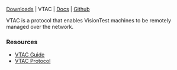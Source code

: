 [Downloads](downloads.md)
|
VTAC
|
[Docs](https://github.com/Matthiasclee/VisionTest/blob/master/docs/readme.md)
|
[Github](https://github.com/Matthiasclee/VisionTest)

VTAC is a protocol that enables VisionTest machines to be remotely managed over the network.

### Resources
* [VTAC Guide](https://github.com/Matthiasclee/VisionTest/blob/master/docs/vtac.md)
* [VTAC Protocol](https://github.com/Matthiasclee/VisionTest/blob/master/docs/vtac_protocol.md)
